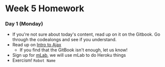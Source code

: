 # Week 5 Homework

### Day 1 (Monday)

* If you're not sure about today's content, read up on it on the Gitbook. Go through the codealongs and see if you understand.
* Read up on [Intro to Ajax](ajax/readme.md)
  * If you find that the GitBook isn't enough, let us know!
* Sign up for [mLab](https://mlab.com/), we will use mLab to do Heroku things
* Exercism! `Robot Name`
